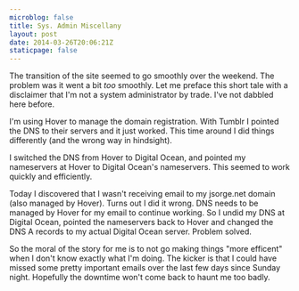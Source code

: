 ```yaml
---
microblog: false
title: Sys. Admin Miscellany
layout: post
date: 2014-03-26T20:06:21Z
staticpage: false
---
```


The transition of the site seemed to go smoothly over the weekend. The problem was it went a bit *too* smoothly. Let me preface this short tale with a disclaimer that I'm not a system administrator by trade. I've not dabbled here before.

I'm using Hover to manage the domain registration. With Tumblr I pointed the DNS to their servers and it just worked. This time around I did things differently (and the wrong way in hindsight).

I switched the DNS from Hover to Digital Ocean, and pointed my nameservers at Hover to Digital Ocean's nameservers. This seemed to work quickly and efficiently.

Today I discovered that I wasn't receiving email to my jsorge.net domain (also managed by Hover). Turns out I did it wrong. DNS needs to be managed by Hover for my email to continue working. So I undid my DNS at Digital Ocean, pointed the nameservers back to Hover and changed the DNS A records to my actual Digital Ocean server. Problem solved.

So the moral of the story for me is to not go making things "more efficent" when I don't know exactly what I'm doing. The kicker is that I could have missed some pretty important emails over the last few days since Sunday night. Hopefully the downtime won't come back to haunt me too badly.